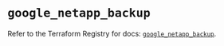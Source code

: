 # `google_netapp_backup`

Refer to the Terraform Registry for docs: [`google_netapp_backup`](https://registry.terraform.io/providers/hashicorp/google-beta/6.34.0/docs/resources/google_netapp_backup).
